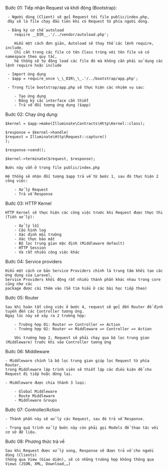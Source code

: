 Bước 01: Tiếp nhận Request và khởi động (Bootstrap):

     - Người dùng (Client) sẽ gửi Request tới file public/index.php,
     đây sẽ là file chạy đầu tiên khi có Request từ phía người dùng.

     - Đăng ký cơ chế autoload
        require __DIR__.'/../vendor/autoload.php';

        Hiểu một cách đơn giản, Autoload sẽ thay thế các lệnh require, include.
        Chỉ cần trong các file có tên Class trùng với tên file và có namespace theo quy tắc,
        hệ thống sẽ tự động load các file đó mà không cần phải sử dụng các lệnh require hoặc include

     - Import ứng dụng
     - $app = require_once \_\_DIR\_\_.'/../bootstrap/app.php';

     - Trong file bootstrap/app.php sẽ thực hiện các nhiệm vụ sau:

        - Tạo ứng dụng
        - Đăng ký các interface cần thiết
        - Trả về đối tượng ứng dụng ($app)

Buớc 02: Chạy ứng dụng:

    $kernel = $app->make(Illuminate\Contracts\Http\Kernel::class);

    $response = $kernel->handle(
    $request = Illuminate\Http\Request::capture()
    );

    $response->send();

    $kernel->terminate($request, $response);

    Bước này vẫn ở trong file public/index.php

    Hệ thống sẽ nhận đối tượng $app trả về từ bước 1, sau đó thực hiện 2 công việc:

        - Xử lý Request
        - Trả về Response

Bước 03: HTTP Kernel

    HTTP Kernel sẽ thực hiện các công việc trước khi Request được thực thi (Tiền xử lý):

        - Xử lý lỗi
        - Cấu hình log
        - Xác định môi trường
        - Xác thực bảo mật
        - Bộ lọc trung gian mặc định (Middleware default)
        - HTTP Session
        - Và rất nhiều công việc khác

Bước 04: Service providers

    Hiểu một cách cơ bản Service Providers chính là trung tâm khởi tạo các ứng dụng của Laravel.
    Service Providers khởi động rất nhiều thành phần khác nhau trong core cũng như các
    package được cài thêm vào (Sẽ tìm hiểu ở các bài học tiếp theo)

Bước 05: Router

    Sau khi hoàn tất công việc ở bước 4, request sẽ gửi đến Router để định tuyến đến các Controller tương ứng.
    Ngay lúc này sẽ xảy ra 2 trường hợp:

        - Trường hợp 01: Router => Controller => Action
        - Trường hợp 02: Router => Middleware => Controller => Action

        Với trường hợp 2, Request sẽ phải chạy qua bộ lọc trung gian (Middleware) trước khi vào Controller tương ứng

Bước 06: Middleware

    - Middleware chính là bộ lọc trung gian giúp lọc Request từ phía Router,
    trong Middleware lập trình viên sẽ thiết lập các điều kiện để cho Request đi tiếp hoặc dừng lại.

    - Middleware được chia thành 3 loại:

        - Global Middleware
        - Route Middleware
        - Middleware Groups

Bước 07: Controller/Action

    - Thành phần này sẽ xử lý các Request, sau đó trả về Response.

    - Trong quá trình xử lý bước này còn phải gọi Models để thao tác với cơ sở dữ liệu.

Bước 08: Phương thức trả về

    Sau khi Request được xử lý xong, Response sẽ được trả về cho người dùng (Clients)
    thông qua View (Giao diện), sẽ có những trường hợp không thông qua Views (JSON, XML, Download,…)

